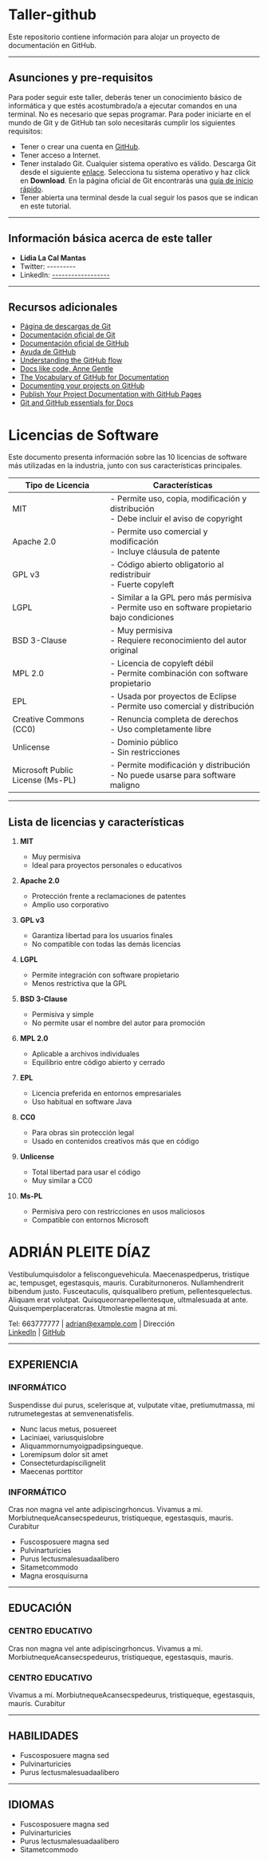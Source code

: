 # Taller-github

Este repositorio contiene información para alojar un proyecto de documentación en GitHub.

---

## Asunciones y pre-requisitos

Para poder seguir este taller, deberás tener un conocimiento básico de informática y que estés acostumbrado/a a ejecutar comandos en una terminal. No es necesario que sepas programar. Para poder iniciarte en el mundo de Git y de GitHub tan solo necesitarás cumplir los siguientes requisitos:

- Tener o crear una cuenta en [GitHub](https://github.com).
- Tener acceso a Internet.
- Tener instalado Git. Cualquier sistema operativo es válido. Descarga Git desde el siguiente [enlace](https://git-scm.com/downloads). Selecciona tu sistema operativo y haz click en **Download**. En la página oficial de Git encontrarás una [guía de inicio rápido](https://git-scm.com/docs/gittutorial).
- Tener abierta una terminal desde la cual seguir los pasos que se indican en este tutorial.

---

## Información básica acerca de este taller

- **Lidia La Cal Mantas**
- Twitter: ---------
- LinkedIn: [------------------](https://www.linkedin.com)

---

## Recursos adicionales

- [Página de descargas de Git](https://git-scm.com/downloads)
- [Documentación oficial de Git](https://git-scm.com/doc)
- [Documentación oficial de GitHub](https://docs.github.com)
- [Ayuda de GitHub](https://support.github.com/)
- [Understanding the GitHub flow](https://guides.github.com/introduction/flow/)
- [Docs like code, Anne Gentle](https://www.docslikecode.com/)
- [The Vocabulary of GitHub for Documentation](https://www.writethedocs.org/guide/tools/github/)
- [Documenting your projects on GitHub](https://guides.github.com/features/wikis/)
- [Publish Your Project Documentation with GitHub Pages](https://pages.github.com/)
- [Git and GitHub essentials for Docs](https://github.com/docslikecode/github-for-documentation)






# Licencias de Software

Este documento presenta información sobre las 10 licencias de software más utilizadas en la industria, junto con sus características principales.

| Tipo de Licencia | Características |
|------------------|-----------------|
| MIT              | - Permite uso, copia, modificación y distribución<br>- Debe incluir el aviso de copyright |
| Apache 2.0       | - Permite uso comercial y modificación<br>- Incluye cláusula de patente |
| GPL v3           | - Código abierto obligatorio al redistribuir<br>- Fuerte copyleft |
| LGPL             | - Similar a la GPL pero más permisiva<br>- Permite uso en software propietario bajo condiciones |
| BSD 3-Clause     | - Muy permisiva<br>- Requiere reconocimiento del autor original |
| MPL 2.0          | - Licencia de copyleft débil<br>- Permite combinación con software propietario |
| EPL              | - Usada por proyectos de Eclipse<br>- Permite uso comercial y distribución |
| Creative Commons (CC0) | - Renuncia completa de derechos<br>- Uso completamente libre |
| Unlicense        | - Dominio público<br>- Sin restricciones |
| Microsoft Public License (Ms-PL) | - Permite modificación y distribución<br>- No puede usarse para software maligno |

---

## Lista de licencias y características

1. **MIT**
   - Muy permisiva
   - Ideal para proyectos personales o educativos

2. **Apache 2.0**
   - Protección frente a reclamaciones de patentes
   - Amplio uso corporativo

3. **GPL v3**
   - Garantiza libertad para los usuarios finales
   - No compatible con todas las demás licencias

4. **LGPL**
   - Permite integración con software propietario
   - Menos restrictiva que la GPL

5. **BSD 3-Clause**
   - Permisiva y simple
   - No permite usar el nombre del autor para promoción

6. **MPL 2.0**
   - Aplicable a archivos individuales
   - Equilibrio entre código abierto y cerrado

7. **EPL**
   - Licencia preferida en entornos empresariales
   - Uso habitual en software Java

8. **CC0**
   - Para obras sin protección legal
   - Usado en contenidos creativos más que en código

9. **Unlicense**
   - Total libertad para usar el código
   - Muy similar a CC0

10. **Ms-PL**
    - Permisiva pero con restricciones en usos maliciosos
    - Compatible con entornos Microsoft

# ADRIÁN PLEITE DÍAZ

Vestibulumquisdolor a felisconguevehicula. Maecenaspedperus, tristique ac, tempusget, egestasquis, mauris. Curabiturnoneros. Nullamhendrerit bibendum justo. Fusceutaculis, quisqualibero pretium, pellentesquelectus. Aliquam erat volutpat. Quisqueornarepellentesque, ultmalesuada at ante. Quisquemperplaceratcras. Utmolestie magna at mi.

 Tel: 663777777 |  adrian@example.com | Dirección  
[LinkedIn](https://linkedin.com) | [GitHub](https://github.com)

---

## EXPERIENCIA

### INFORMÁTICO
Suspendisse dui purus, scelerisque at, vulputate vitae, pretiumutmassa, mi rutrumetegestas at semvenenatisfelis.

- Nunc lacus metus, posuereet
- Laciniaei, variusquislobre
- Aliquammornumyoigpadipsingueque.
- Loremipsum dolor sit amet
- Consecteturdapiscilignelit
- Maecenas porttitor

### INFORMÁTICO
Cras non magna vel ante adipiscingrhoncus. Vivamus a mi. MorbiutnequeAcansecspedeurus, tristiqueque, egestasquis, mauris. Curabitur

- Fuscosposuere magna sed
- Pulvinarturicies
- Purus lectusmalesuadaalibero
- Sitametcommodo
- Magna erosquisurna

---

## EDUCACIÓN

### CENTRO EDUCATIVO
Cras non magna vel ante adipiscingrhoncus. Vivamus a mi. MorbiutnequeAcansecspedeurus, tristiqueque, egestasquis, mauris.

### CENTRO EDUCATIVO
Vivamus a mi. MorbiutnequeAcansecspedeurus, tristiqueque, egestasquis, mauris. Curabitur

---

## HABILIDADES

- Fuscosposuere magna sed  
- Pulvinarturicies  
- Purus lectusmalesuadaalibero  

---

## IDIOMAS

- Fuscosposuere magna sed  
- Pulvinarturicies  
- Purus lectusmalesuadaalibero  
- Sitametcommodo  
